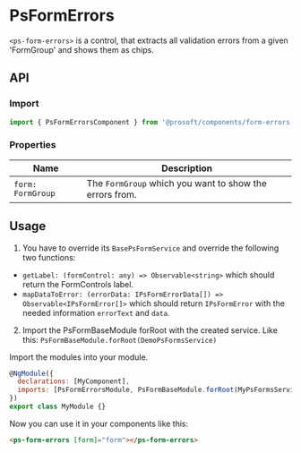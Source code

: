 # PsFormErrors
`<ps-form-errors>` is a control, that extracts all validation errors from a given 'FormGroup' and shows them as chips.

## API
### Import
```javascript
import { PsFormErrorsComponent } from '@prosoft/components/form-errors'
```

### Properties
| Name                   | Description
| -----------------------| -------------
| `form: FormGroup`      | The `FormGroup` which you want to show the errors from.

## Usage

1. You have to override its `BasePsFormService` and override the following two functions:
* `getLabel: (formControl: any) => Observable<string>` which should return the FormControls label.
* `mapDataToError: (errorData: IPsFormErrorData[]) => Observable<IPsFormError[]>` which should return `IPsFormError` with the needed information `errorText` and `data`.

2. Import the PsFormBaseModule forRoot with the created service. Like this:
`PsFormBaseModule.forRoot(DemoPsFormsService)`


Import the modules into your module. 

```javascript
@NgModule({
  declarations: [MyComponent],
  imports: [PsFormErrorsModule, PsFormBaseModule.forRoot(MyPsFormsService)]
})
export class MyModule {}
```

Now you can use it in your components like this:

```html
<ps-form-errors [form]="form"></ps-form-errors>
```

